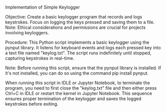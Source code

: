 Implementation of Simple Keylogger

Objective: Create a basic keylogger program that records and logs keystrokes. Focus on logging the keys pressed and saving them to a file. Note: Ethical considerations and permissions are crucial for projects involving keyloggers.

Procedure: This Python script implements a basic keylogger using the pynput library. It listens for keyboard events and logs each pressed key into a text file named "keylog.txt". The script runs indefinitely until stopped, capturing keystrokes in real-time.

Note: Before running this script, ensure that the pynput library is installed. If it's not installed, you can do so using the command pip install pynput.

When running this script in IDLE or Jupyter Notebook, to terminate the program, you need to first close the "keylog.txt" file and then either press Ctrl+C in IDLE or restart the kernel in Jupyter Notebook. This sequence ensures proper termination of the keylogger and saves the logged keystrokes before exiting.

